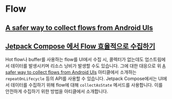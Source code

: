 # Flow
## [A safer way to collect flows from Android UIs](https://medium.com/androiddevelopers/a-safer-way-to-collect-flows-from-android-uis-23080b1f8bda)

## [Jetpack Compose 에서 Flow 효율적으로 수집하기](https://sungbin.land/jetpack-compose%EC%97%90%EC%84%9C-flow-%ED%9A%A8%EC%9C%A8%EC%A0%81%EC%9C%BC%EB%A1%9C-%EC%88%98%EC%A7%91%ED%95%98%EA%B8%B0-661fef213ced)
Hot flow나 buffer를 사용하는 flow를 UI에서 수집 시, 콜렉터가 없는데도 업스트림에서 데이터를 발생시키며 리소스 낭비가 발생할 수도 있습니다.
그에 대한 대응으로 위 [A safer way to collect flows from Android UIs](https://medium.com/androiddevelopers/a-safer-way-to-collect-flows-from-android-uis-23080b1f8bda) 아티클에서 소개하는 `repeatOnLifecycle` 등의 API를 사용할 수 있습니다.
Jetpack Compose에서는 UI에서 데이터를 수집하기 위해 flow에 대해 `collectAsState` 메서드를 사용합니다.
이를 안전하게 수집하기 위한 방법을 아티클에서 소개합니다.
